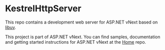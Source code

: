 KestrelHttpServer
=================

This repo contains a development web server for ASP.NET vNext based on [libuv](https://github.com/joyent/libuv).

This project is part of ASP.NET vNext. You can find samples, documentation and getting started instructions for ASP.NET vNext at the [Home](https://github.com/aspnet/home) repo.

